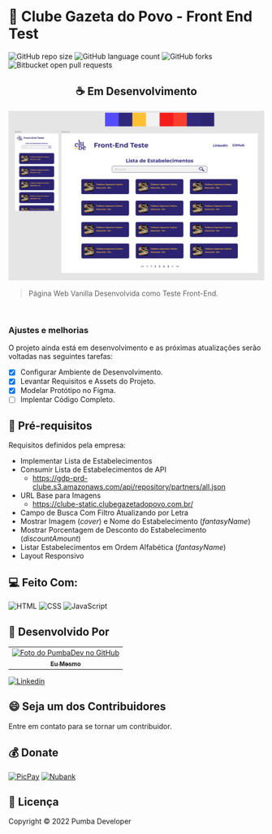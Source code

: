 # 🚀 Clube Gazeta do Povo - Front End Test

![GitHub repo size](https://img.shields.io/github/repo-size/pumba-dev/gazeta-test?style=for-the-badge)
![GitHub language count](https://img.shields.io/github/languages/count/pumba-dev/gazeta-test?style=for-the-badge)
![GitHub forks](https://img.shields.io/github/forks/pumba-dev/gazeta-test?style=for-the-badge)
![Bitbucket open pull requests](https://img.shields.io/github/issues-pr/pumba-dev/gazeta-test?style=for-the-badge)

<center> <h2>☕ Em Desenvolvimento</h2> </center>

<img src="./assets/prototype.png" alt="Imagem do Protótipo no Figma"/>

> Página Web Vanilla Desenvolvida como Teste Front-End.

<br>

### Ajustes e melhorias

O projeto ainda está em desenvolvimento e as próximas atualizações serão voltadas nas seguintes tarefas:

- [x] Configurar Ambiente de Desenvolvimento.
- [x] Levantar Requisitos e Assets do Projeto.
- [x] Modelar Protótipo no Figma.
- [ ] Implentar Código Completo.

## 📝 Pré-requisitos

Requisitos definidos pela empresa:

- Implementar Lista de Estabelecimentos
- Consumir Lista de Estabelecimentos de API
    - https://gdp-prd-clube.s3.amazonaws.com/api/repository/partners/all.json
- URL Base para Imagens
    - https://clube-static.clubegazetadopovo.com.br/
- Campo de Busca Com Filtro Atualizando por Letra
- Mostrar Imagem (*cover*) e Nome do Estabelecimento (*fantasyName*)
- Mostrar Porcentagem de Desconto do Estabelecimento (*discountAmount*)
- Listar Estabelecimentos em Ordem Alfabética (*fantasyName*)
- Layout Responsivo

## 💻 Feito Com:

![HTML](https://img.shields.io/badge/HTML5-E34F26?style=for-the-badge&logo=html5&logoColor=white)
![CSS](https://img.shields.io/badge/CSS3-1572B6?style=for-the-badge&logo=css3&logoColor=white)
![JavaScript](https://img.shields.io/badge/JavaScript-F7DF1E?style=for-the-badge&logo=javascript&logoColor=black)

## 🤝 Desenvolvido Por

<table>
  <tr>
    <td align="center">
      <a href="https://github.com/pumba-dev">
        <img src="https://static.wikia.nocookie.net/disneypt/images/c/cf/It_means_no_worries.png/revision/latest?cb=20200128144126&path-prefix=pt" width="100px;" alt="Foto do PumbaDev no GitHub"/><br>
        <sub>
          <b>Eu Mesmo</b>
        </sub>
      </a>
    </td>
  </tr>
</table>

[![Linkedin](https://img.shields.io/badge/LinkedIn-0077B5?style=for-the-badge&logo=linkedin&logoColor=white)](https://www.linkedin.com/in/pumba-dev/)


## 😄 Seja um dos Contribuidores<br>

Entre em contato para se tornar um contribuidor.

## 💰 Donate

[![PicPay](https://img.shields.io/badge/PicPay-%40PumbaDev%20-brightgreen)](https://picpay.me/pumbadev)
[![Nubank](https://img.shields.io/badge/Nubank-Pix%20QR%20Code-blueviolet)](https://nubank.com.br/pagar/1ou9f/ifu2K7YNO7)

## 📝 Licença

Copyright © 2022 Pumba Developer
